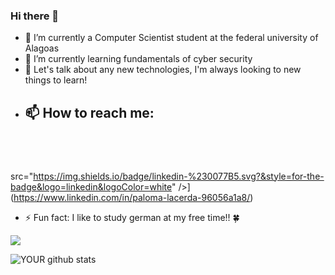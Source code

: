 ### Hi there 👋

- 🔭 I’m currently a Computer Scientist student at the federal university of Alagoas
- 🌱 I’m currently learning fundamentals of cyber security  
- 💬 Let's talk about any new technologies, I'm always looking to new things to learn! 
- <h2> 📫 How to reach me:<h2/> <br> 
 src="https://img.shields.io/badge/linkedin-%230077B5.svg?&style=for-the-badge&logo=linkedin&logoColor=white" />](https://www.linkedin.com/in/paloma-lacerda-96056a1a8/)

- ⚡ Fun fact: I like to study german at my free time!! :four_leaf_clover:
 
<img src="https://github.com/pr2tik1/pr2tik1/blob/master/IMAGE-NAME">

![YOUR github stats](https://github-readme-stats.vercel.app/api?username=palomallacerda)
  
